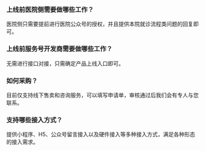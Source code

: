 ### 上线前医院侧需要做哪些工作？
医院侧只需要提前进行医院公众号的授权，并且提供本院就诊流程类问题的回复即可。
### 上线前服务号开发商需要做哪些工作？
无需进行接口对接，只需确定产品上线入口即可。
### 如何采购？
目前仅支持线下售卖和咨询服务，可以填写申请单，审核通过后我们会有专人与您联系。
### 支持哪些接入方式？
提供小程序、H5、公众号留言接入以及硬件接入等多种接入方式，满足各种形态的接入需求。

